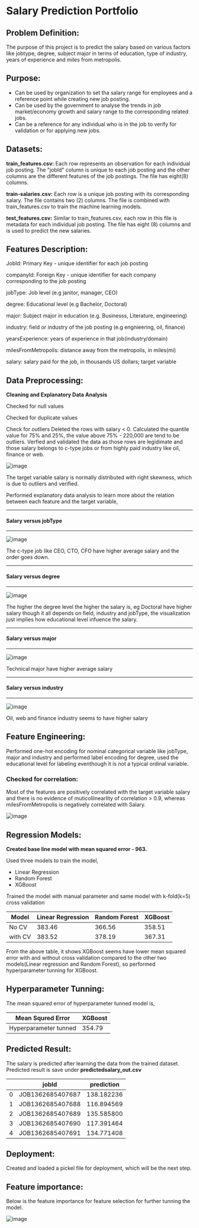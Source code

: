 # Salary Prediction Portfolio
## Problem Definition:
The purpose of this project is to predict the salary based on various factors like jobtype, degree, subject major in terms of education, type of industry, years of experience and miles from metropolis.

## Purpose:
 - Can be used by organization to set tha salary range for employees and a reference point while creating new job posting.
 - Can be used by the government to analyse the trends in job market/economy growth and salary range to the corresponding related jobs.
 - Can be a reference for any individual who is in the job to verify for validation or for applying new jobs.

## Datasets:
**train_features.csv:** Each row represents an observation for each individual job posting. The "jobId" column is unique to each job posting and the other columns are the different features of the job postings. The file has eight(8) columns.

**train-salaries.csv:** Each row is a unique job posting with its corresponding salary. The file contains two (2) columns. The file is combined with train_features.csv to train the machine learning models.

**test_features.csv:** Similar to train_features.csv, each row in this file is metadata for each individual job posting. The file has eight (8) columns and is used to predict the new salaries.

## Features Description:

JobId: Primary Key - unique identifier for each job posting

companyId: Foreign Key - unique identifier for each company corresponding to the job posting

jobType: Job level (e.g janitor, manager, CEO)

degree: Educational level (e.g Bachelor, Doctoral)

major: Subject major in education (e.g. Businesss, Literature, engineering)

industry: field or industry of the job posting (e.g engnieering, oil, finance)

yearsExperience: years of experience in that job(industry/domain)

milesFromMetropolis: distance away from the metropolis, in miles(mi)

salary: salary paid for the job, in thousands US dollars; target variable

## Data Preprocessing:

**Cleaning and Explanatory Data Analysis**

Checked for null values

Checked for duplicate values

Check for outliers Deleted the rows with salary < 0. Calculated the quantile value for 75% and 25%, the value above 75% - 220,000 are tend to be outliers. Verfied and validated the data as those rows are legidimate and those salary belongs to c-type jobs or from highly paid industry like oil, finance or web.

![image](/images/salary_outliers_dist.png)

The target variable salary is normally distributed with right skewness, which is due to outliers and verified.

Performed explanatory data analysis to learn more about the relation between each feature and the target variable,

______________________
#### Salary versus jobType
____________________

![image](images/salary_vs_jobType.png)

The c-type job like CEO, CTO, CFO have higher average salary and the order goes down.

_________________
#### Salary versus degree
_________________________

![image](images/salary_vs_degree.png)

The higher the degree level the higher the salary is, eg Doctoral have higher salary though it all depends on field, industry and jobType, the visualization just implies how 
educational level infuence the salary.

__________________
#### Salary versus major
_______________________

![image](images/salary_vs_major.png)

Technical major have higher average salary

__________________________________
#### Salary versus industry
______________________

![image](images/salary_vs_industry.png)

Oil, web and finance industry seems to have higher salary

## Feature Engineering:

Performed one-hot encoding for nominal categorical variable like jobType, major and industry and performed label encoding for degree, used the educational level for labeling eventhough it is not a typical ordinal variable.

### Checked for correlation:

Most of the features are positively correlated with the target variable salary and there is no evidence of muticollinearlity of correlation > 0.9, whereas milesFromMetropolis is negatively correlated with Salary.

![image](images/corr.png)

## Regression Models:

__Created base line model with mean squared error - 963.__

Used three models to train the model,

 * Linear Regression
 * Random Forest
 * XGBoost

Trained the model with manual parameter and same model with k-fold(k=5) cross validation


  | Model   | Linear Regression  | Random Forest  | XGBoost  |
  | ----  | -------- | ---------- | ---------- |
  | No CV   |     383.46         |     366.56     |  358.51  |
  | with CV |     383.52         |     378.19     |  367.31  |
     

From the above table, it shows XGBoost seems have lower mean squared error with and without cross validation compared to the other two models(Linear regression and Random Forest), so performed hyperparameter tunning for XGBoost.

## Hyperparameter Tunning:

The mean squared error of hyperparameter tunned model is,

|   Mean Squred Error   | XGBoost |
| -------- | -------- |
| Hyperparameter tunned | 354.79  |

## Predicted Result:

The salary is predicted after learning the data from the trained dataset. Predicted result is save under **predictedsalary_out.csv**

|  | jobId | prediction |
|---|----- | ------- |
| 0 |	JOB1362685407687 |	138.182236 |
| 1	| JOB1362685407688 |	116.894569 |
| 2 |	JOB1362685407689	| 135.585800 |
| 3	| JOB1362685407690 |	117.391464 |
| 4	| JOB1362685407691 |	134.771408 |

## Deployment:

Created and loaded a pickel file for deployment, which will be the next step.

## Feature importance:

Below is the feature importance for feature selection for further tunning the model.

![image](images/feature_importance.png)



